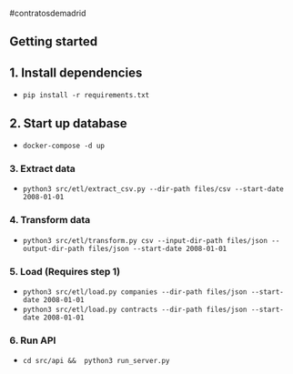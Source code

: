 #contratosdemadrid

## Getting started 

## 1. Install dependencies

- `pip install -r requirements.txt`

## 2. Start up database

- `docker-compose -d up`

### 3. Extract data

- `python3 src/etl/extract_csv.py --dir-path files/csv --start-date 2008-01-01`

### 4. Transform data

- `python3 src/etl/transform.py csv --input-dir-path files/json --output-dir-path files/json --start-date 2008-01-01`

### 5. Load (Requires step 1)

- `python3 src/etl/load.py companies --dir-path files/json --start-date 2008-01-01`
- `python3 src/etl/load.py contracts --dir-path files/json --start-date 2008-01-01`

### 6. Run API

- `cd src/api &&  python3 run_server.py`

